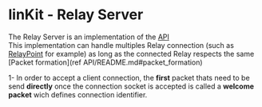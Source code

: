 # linKit - Relay Server
The Relay Server is an implementation of the [API](https://github.com/Override-6/LinKit/blob/master/API/)  
This implementation can handle multiples Relay connection (such as [RelayPoint](https://github.com/Override-6/LinKit/blob/master/RelayPoint/) for example)
as long as the connected Relay respects the same [Packet formation](ref API/README.md#packet_formation)

1- In order to accept a client connection, the __first__ packet thats need to be send __directly__ once the connection socket is accepted is called a **welcome packet**
wich defines connection identifier.
